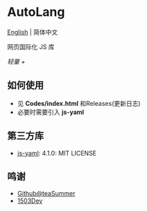 # AutoLang
[English](README.en.md) | 简体中文

网页国际化 JS 库

*轻量 +*

## 如何使用

- 见 **Codes/index.html** 和Releases(更新日志)
- 必要时需要引入 **js-yaml**

## 第三方库
   
- [js-yaml](https://github.com/nodeca/js-yaml): 4.1.0: MIT LICENSE

## 鸣谢

- [Github@teaSummer](https://github.com/teaSummer)
- [1503Dev](https://1503dev.top?from=AutoLang)
